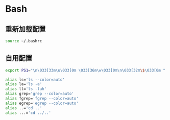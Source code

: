 # Bash

## 重新加载配置

```bash
source ~/.bashrc
```

## 自用配置

```bash
export PS1="\n\033[33m\u\033[0m \033[36m\w\033[0m\n\033[32m\$\033[0m "

alias ls='ls --color=auto'
alias la='ls -a'
alias ll='ls -lah'
alias grep='grep --color=auto' 
alias fgrep='fgrep --color=auto'
alias egrep='egrep --color=auto'
alias ..='cd ..'
alias ...='cd ../..'
```

